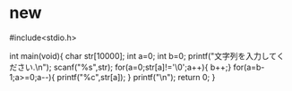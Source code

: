 # new

#include<stdio.h>

int main(void){
    char str[10000];
    int a=0;
    int b=0;
    printf("文字列を入力してください.\n");
    scanf("%s",str);
    for(a=0;str[a]!='\0';a++){
    b++;}
    for(a=b-1;a>=0;a--){
    printf("%c",str[a]);
    }
    printf("\n");
    return 0;
}

